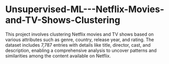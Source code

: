 # Unsupervised-ML---Netflix-Movies-and-TV-Shows-Clustering
 This project involves clustering Netflix movies and TV shows based on various attributes such as genre, country, release year, and rating. The dataset includes 7,787 entries with details like title, director, cast, and description, enabling a comprehensive analysis to uncover patterns and similarities among the content available on Netflix.
